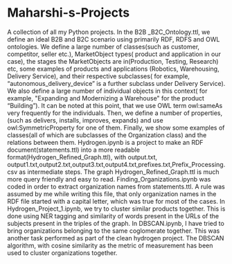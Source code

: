 # Maharshi-s-Projects
A collection of all my Python projects.
In the B2B _B2C_Ontology.ttl, we define an ideal B2B and B2C scenario using primarily RDF, RDFS and OWL ontologies. We define a large number of classes(such as customer, competitor, seller etc.), MarketObject types( product and application in our case), the stages the MarketObjects are in(Production, Testing, Research) etc, some examples of products and applications (Robotics, Warehousing, Delivery Service), and their respective subclasses( for example, “autonomous_delivery_device” is a further subclass under Delivery Service). We also define a large number of individual objects in this context( for example, "Expanding and Modernizing a Warehouse" for the product “Building”). It can be noted at this point, that we use OWL term owl:sameAs very frequently for the individuals. Then, we define a number of properties, (such as delivers, installs, improves, expands) and use owl:SymmetricProperty for one of them. Finally, we show some examples of classes(all of which are subclasses of the Organization class) and the relations between them.
Hydrogen.ipynb is a project to make an RDF document(statements.ttl) into a more readable format(Hydrogen_Refined_Graph.ttl), with output.txt, output1.txt,output2.txt,output3.txt,output4.txt,prefixes.txt,Prefix_Processing.csv as intermediate steps. The graph Hydrogen_Refined_Graph.ttl is much more query friendly and easy to read.
Finding_Organizations.ipynb was coded in order to extract organization names from statements.ttl. A rule was assumed by me while writing this file, that only organization names in the RDF file started with a capital letter, which was true for most of the cases.
In Hydrogen_Project_1.ipynb, we try to cluster similar products together. This is done using NER tagging and similarity of words present in the URLs of the subjects present in the triples of the graph.
In DBSCAN.ipynb, I have tried to bring organizations belonging to the same coglomerate together. This was another task performed as part of the clean hydrogen project. The DBSCAN algorithm, with cosine similarity as the metric of measurement has been used to cluster organizations together.
